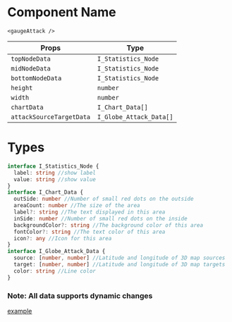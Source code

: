 # Component Name
`<gaugeAttack />`

Props | Type 
------|----
`topNodeData` | `I_Statistics_Node` 
`midNodeData` | `I_Statistics_Node`
`bottomNodeData` | `I_Statistics_Node`
`height` | `number`
`width` | `number`
`chartData` | `I_Chart_Data[]`
`attackSourceTargetData` | `I_Globe_Attack_Data[]`

# Types 
```ts
interface I_Statistics_Node {
  label: string //show label
  value: string //show value
}
interface I_Chart_Data {
  outSide: number //Number of small red dots on the outside 
  areaCount: number //The size of the area
  label?: string //The text displayed in this area
  inSide: number //Number of small red dots on the inside 
  backgroundColor?: string //The background color of this area
  fontColor?: string //The text color of this area
  icon?: any //Icon for this area
}
interface I_Globe_Attack_Data {
  source: [number, number] //Latitude and longitude of 3D map sources
  target: [number, number] //Latitude and longitude of 3D map targets
  color: string //Line color
}
```
### Note: All data supports dynamic changes

[example](./index.vue)